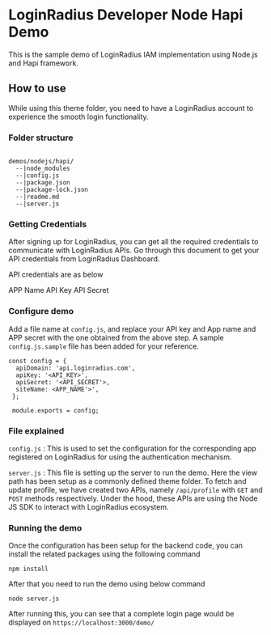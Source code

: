 # LoginRadius Developer Node Hapi Demo

This is the sample demo of LoginRadius IAM implementation using Node.js and Hapi framework.

## How to use

While using this theme folder, you need to have a LoginRadius account to experience the smooth login functionality.

### Folder structure

```

demos/nodejs/hapi/
  --|node_modules
  --|config.js
  --|package.json
  --|package-lock.json
  --|readme.md
  --|server.js

```

### Getting Credentials

After signing up for LoginRadius, you can get all the required credentials to communicate with LoginRadius APIs. Go through this document to get your API credentials from LoginRadius Dashboard.

API credentials are as below

APP Name
API Key
API Secret

### Configure demo

Add a file name at `config.js`, and replace your API key and App name and APP secret with the one obtained from the above step. A sample `config.js.sample` file has been added for your reference.

```
const config = {
  apiDomain: 'api.loginradius.com',
  apiKey: '<API_KEY>',
  apiSecret: '<API_SECRET'>,
  siteName: <APP_NAME'>',
 };

 module.exports = config;

```

### File explained

`config.js` : This is used to set the configuration for the corresponding app registered on LoginRadius for using the authentication mechanism.

`server.js` : This file is setting up the server to run the demo. Here the view path has been setup as a commonly defined theme folder. To fetch and update profile, we have created two APIs, namely `/api/profile` with `GET` and `POST` methods respectively. Under the hood, these APIs are using the Node JS SDK to interact with LoginRadius ecosystem.

### Running the demo

Once the configuration has been setup for the backend code, you can install the related packages using the following command

```
npm install

```

After that you need to run the demo using below command

```
node server.js
```

After running this, you can see that a complete login page would be displayed on `https://localhost:3000/demo/`
